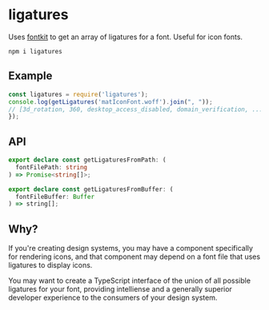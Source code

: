 # ligatures

Uses [fontkit] to get an array of ligatures for a font. Useful for icon fonts.

```
npm i ligatures
```

## Example

```js
const ligatures = require('ligatures');
console.log(getLigatures('matIconFont.woff').join(", "));
// [3d_rotation, 360, desktop_access_disabled, domain_verification, ...]
});
```

## API

```ts
export declare const getLigaturesFromPath: (
  fontFilePath: string
) => Promise<string[]>;

export declare const getLigaturesFromBuffer: (
  fontFileBuffer: Buffer
) => string[];
```

## Why?

If you're creating design systems, you may have a component specifically for rendering icons, and that component may depend on a font file that uses ligatures to display icons.

You may want to create a TypeScript interface of the union of all possible ligatures for your font, providing intelliense and a generally superior developer experience to the consumers of your design system.

[fontkit]: https://github.com/foliojs/fontkit
